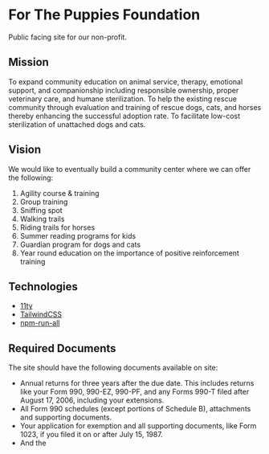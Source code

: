 # For The Puppies Foundation
Public facing site for our non-profit. 

## Mission
To expand community education on animal service, therapy, emotional support, and companionship including responsible ownership, proper veterinary care, and humane sterilization. To help the existing rescue community through evaluation and training of rescue dogs, cats, and horses thereby enhancing the successful adoption rate. To facilitate low-cost sterilization of unattached dogs and cats.

## Vision
We would like to eventually build a community center where we can offer the following:
1. Agility course & training
2. Group training
3. Sniffing spot
4. Walking trails
5. Riding trails for horses
6. Summer reading programs for kids
7. Guardian program for dogs and cats
8. Year round education on the importance of positive reinforcement training

## Technologies
- [11ty](https://www.11ty.dev/)
- [TailwindCSS](https://tailwindcss.com/)
- [npm-run-all](https://www.npmjs.com/package/npm-run-all)

## Required Documents
The site should have the following documents available on site:

- Annual returns for three years after the due date. This includes returns like your Form
990, 990-EZ, 990-PF, and any Forms 990-T filed after August 17, 2006, including your
extensions.
- All Form 990 schedules (except portions of Schedule B), attachments and supporting
documents.
- Your application for exemption and all supporting documents, like Form 1023, if you filed
it on or after July 15, 1987.
- And the 